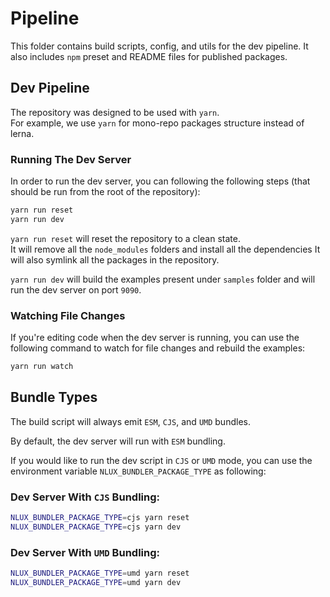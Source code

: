 # Pipeline

This folder contains build scripts, config, and utils for the dev pipeline.
It also includes `npm` preset and README files for published packages.

## Dev Pipeline

The repository was designed to be used with `yarn`.<br />
For example, we use `yarn` for mono-repo packages structure instead of lerna.

### Running The Dev Server

In order to run the dev server, you can following the following steps (that
should be run from the root of the repository):

```bash
yarn run reset
yarn run dev
```

`yarn run reset` will reset the repository to a clean state.<br />
It will remove all the `node_modules` folders and install all the dependencies
It will also symlink all the packages in the repository.

`yarn run dev` will build the examples present under `samples` folder and will run
the dev server on port `9090`.

### Watching File Changes

If you're editing code when the dev server is running, you can use the following
command to watch for file changes and rebuild the examples:

```bash
yarn run watch
```

## Bundle Types

The build script will always emit `ESM`, `CJS`, and `UMD` bundles.

By default, the dev server will run with `ESM` bundling.

If you would like to run the dev script in `CJS` or `UMD` mode, you can use
the environment variable `NLUX_BUNDLER_PACKAGE_TYPE` as following:

### Dev Server With `CJS` Bundling:

```bash
NLUX_BUNDLER_PACKAGE_TYPE=cjs yarn reset
NLUX_BUNDLER_PACKAGE_TYPE=cjs yarn dev
```

### Dev Server With `UMD` Bundling:

```bash
NLUX_BUNDLER_PACKAGE_TYPE=umd yarn reset
NLUX_BUNDLER_PACKAGE_TYPE=umd yarn dev
```
